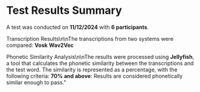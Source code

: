 # Test Results Summary

A test was conducted on **11/12/2024** with **6 participants**.

Transcription Results\n\nThe transcriptions from two systems were compared:
**Vosk**
**Wav2Vec**

Phonetic Similarity Analysis\n\nThe results were processed using **Jellyfish**, a tool that calculates the phonetic similarity between the transcriptions and the test word. The similarity is represented as a percentage, with the following criteria:
**70% and above**: Results are considered phonetically similar enough to pass." 
